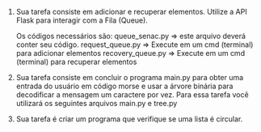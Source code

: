 1) Sua tarefa consiste em adicionar e recuperar elementos. Utilize a API Flask para interagir com a Fila (Queue).
   
    Os códigos necessários são: 
    queue_senac.py => este arquivo deverá conter seu código.
    request_queue.py => Execute em um cmd (terminal) para adicionar elementos 
    recovery_queue.py => Execute em um cmd (terminal) para recuperar elementos 


2) Sua tarefa consiste em concluir o programa main.py para obter uma entrada do usuário em código morse e usar a árvore binária para decodificar a mensagem um caractere por vez.
Para essa tarefa você utilizará os seguintes arquivos main.py e tree.py

3) Sua tarefa é criar um programa que verifique se uma lista é circular.
